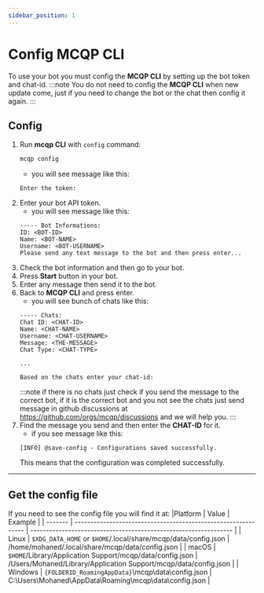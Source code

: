 ```yaml
---
sidebar_position: 1
---
```


# Config MCQP CLI
To use your bot you must config the **MCQP CLI** by setting up the bot token and chat-id.
:::note
You do not need to config the **MCQP CLI** when new update come, 
just if you need to change the bot or the chat then config it again.
:::

## Config
1. Run **mcqp CLI** with `config` command:
    ```bash
    mcqp config
    ```
    - you will see message like this:
    ```
    Enter the token:
    ```
2. Enter your bot API token.
    - you will see message like this:
    ```
    ----- Bot Informations:
    ID: <BOT-ID>
    Name: <BOT-NAME>
    Username: <BOT-USERNAME>
    Please send any text message to the bot and then press enter...
    ```
3. Check the bot information and then go to your bot.
4. Press **Start** button in your bot.
5. Enter any message then send it to the bot.
6. Back to **MCQP CLI** and press enter.
    - you will see bunch of chats like this: 
    ```
    ----- Chats:
    Chat ID: <CHAT-ID>
    Name: <CHAT-NAME>
    Username: <CHAT-USERNAME>
    Message: <THE-MESSAGE>
    Chat Type: <CHAT-TYPE>

    ...

    Based on the chats enter your chat-id:
    ```
    :::note
    if there is no chats just check if you send the message to the correct bot, 
    if it is the correct bot and you not see the chats just send message in 
    github discussions at https://github.com/orgs/mcqp/discussions and we will
    help you.
    :::
7. Find the message you send and then enter the **CHAT-ID** for it.
    - if you see message like this:
    ```
    [INFO] @save-config - Configurations saved successfully.
    ```
    This means that the configuration was completed successfully.

---
## Get the config file
If you need to see the config file you will find it at:
|Platform | Value                                                          | Example                                                          |
| ------- | -------------------------------------------------------------- | ---------------------------------------------------------------- |
| Linux   | `$XDG_DATA_HOME` or `$HOME`/.local/share/mcqp/data/config.json | /home/mohaned/.local/share/mcqp/data/config.json                 |
| macOS   | `$HOME`/Library/Application Support/mcqp/data/config.json      | /Users/Mohaned/Library/Application Support/mcqp/data/config.json |
| Windows | `{FOLDERID_RoamingAppData}`\mcqp\data\config.json              | C:\Users\Mohaned\AppData\Roaming\mcqp\data\config.json           |
